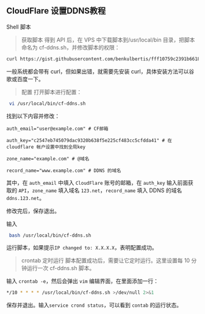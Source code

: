 ## CloudFlare 设置DDNS教程

Shell 脚本
> 获取脚本
得到 API 后，在 VPS 中下载脚本到/usr/local/bin 目录，把脚本命名为 cf-ddns.sh，并修改脚本的权限：
```bash
curl https://gist.githubusercontent.com/benkulbertis/fff10759c2391b6618dd/raw > /usr/local/bin/cf-ddns.sh && chmod +x /usr/local/bin/cf-ddns.sh
```
一般系统都会带有 curl，但如果出错，就需要先安装 curl，具体安装方法可以谷歌或百度一下。

> 配置
打开脚本进行配置：
```bash
 vi /usr/local/bin/cf-ddns.sh
```
找到以下内容并修改：
```
auth_email="user@example.com" # CF邮箱

auth_key="c2547eb745079dac9320b638f5e225cf483cc5cfdda41" # 在 cloudflare 帐户设置中找到全局key

zone_name="example.com" # @域名

record_name="www.example.com" # DDNS 的域名
```

其中，在 `auth_email` 中填入 `CloudFlare` 账号的邮箱，在 `auth_key` 输入前面获取的 `API`，`zone_name` 填入域名 `123.net`，`record_name` 填入 DDNS 的域名 `ddns.123.net`。

修改完后，保存退出。

 输入
```bash
 bash /usr/local/bin/cf-ddns.sh
```
 运行脚本，如果提示`IP changed to: X.X.X.X`，表明配置成功。
> crontab 定时运行
脚本配置成功后，需要让它定时运行。这里设置每 10 分钟运行一次 cf-ddns.sh 脚本。

 输入 `crontab -e`，然后会弹出 `vim` 编辑界面，在里面添加一行：
```bash
*/10 * * * * /usr/local/bin/cf-ddns.sh >/dev/null 2>&1
```

保存并退出。输入`service crond status`，可以看到 `contab` 的运行状态。
